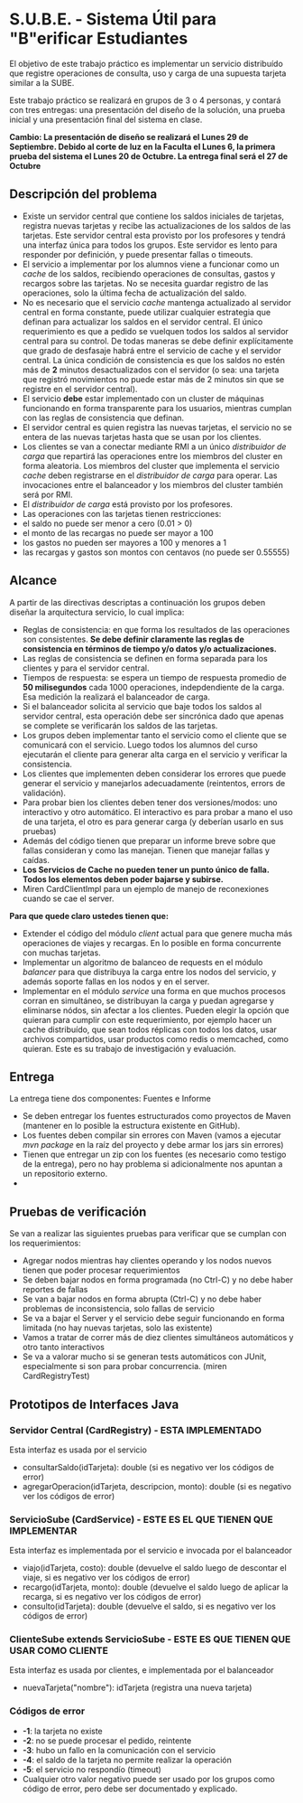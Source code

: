 S.U.B.E. - Sistema Útil para "B"erificar Estudiantes
=======================================

El objetivo de este trabajo práctico es implementar un servicio distribuído que registre operaciones de consulta, uso y carga de una supuesta tarjeta similar a la SUBE.

Este trabajo práctico se realizará en grupos de 3 o 4 personas, y contará con tres entregas: una presentación del diseño de la solución, una prueba inicial y una presentación final del sistema en clase. 

**Cambio: La presentación de diseño se realizará el Lunes 29 de Septiembre. Debido al corte de luz en la Faculta el Lunes 6, la primera prueba del sistema el Lunes 20 de Octubre. La entrega final será el 27 de Octubre**

Descripción del problema
------------------------
- Existe un servidor central que contiene los saldos iniciales de tarjetas, registra nuevas tarjetas y recibe las actualizaciones de los saldos de las tarjetas. Este servidor central esta provisto por los profesores y tendrá una interfaz única para todos los grupos. Este servidor es lento para responder por definición, y puede presentar fallas o timeouts.
- El servicio a implementar por los alumnos viene a funcionar como un *cache* de los saldos, recibiendo operaciones de consultas, gastos y recargos sobre las tarjetas. No se necesita guardar registro de las operaciones, solo la última fecha de actualización del saldo.
- No es necesario que el servicio *cache* mantenga actualizado al servidor central en forma constante, puede utilizar cualquier estrategia que definan para actualizar los saldos en el servidor central. El único requerimiento es que a pedido se vuelquen todos los saldos al servidor central para su control. De todas maneras se debe definir explícitamente que grado de desfasaje habrá entre el servicio de cache y el servidor central. La única condición de consistencia es que los saldos no estén más de **2** minutos desactualizados con el servidor (o sea: una tarjeta que registró movimientos no puede estar más de 2 minutos sin que se registre en el servidor central).
- El servicio **debe** estar implementado con un cluster de máquinas funcionando en forma transparente para los usuarios, mientras cumplan con las reglas de consistencia que definan.
- El servidor central es quien registra las nuevas tarjetas, el servicio no se entera de las nuevas tarjetas hasta que se usan por los clientes.
- Los clientes se van a conectar mediante RMI a un único *distribuidor de carga* que repartirá las operaciones entre los miembros del cluster en forma aleatoria. Los miembros del cluster que implementa el servicio *cache* deben registrarse en el *distribuidor de carga* para operar. Las invocaciones entre el balanceador y los miembros del cluster también será por RMI.
- El *distribuidor de carga* está provisto por los profesores.
- Las operaciones con las tarjetas tienen restricciones: 
 - el saldo no puede ser menor a cero (0.01 > 0) 
 - el monto de las recargas no puede ser mayor a 100
 - los gastos no pueden ser mayores a 100 y menores a 1
 - las recargas y gastos son montos con centavos (no puede ser 0.55555)

Alcance
-------
A partir de las directivas descriptas a continuación los grupos deben diseñar la arquitectura servicio, lo cual implica:
- Reglas de consistencia: en que forma los resultados de las operaciones son consistentes. **Se debe definir claramente las reglas de consistencia en términos de tiempo y/o datos y/o actualizaciones.**
- Las reglas de consistencia se definen en forma separada para los clientes y para el servidor central. 
- Tiempos de respuesta: se espera un tiempo de respuesta promedio de **50 milisegundos** cada 1000 operaciones, indepdendiente de la carga. Esa medición la realizará el balanceador de carga.
- Si el balanceador solicita al servicio que baje todos los saldos al servidor central, esta operación debe ser sincrónica dado que apenas se complete se verificarán los saldos de las tarjetas.
- Los grupos deben implementar tanto el servicio como el cliente que se comunicará con el servicio. Luego todos los alumnos del curso ejecutarán el cliente para generar alta carga en el servicio y verificar la consistencia.
- Los clientes que implementen deben considerar los errores que puede generar el servicio y manejarlos adecuadamente (reintentos, errors de validación). 
- Para probar bien los clientes deben tener dos versiones/modos: uno interactivo y otro automático. El interactivo es para probar a mano el uso de una tarjeta, el otro es para generar carga (y deberían usarlo en sus pruebas)
- Además del código tienen que preparar un informe breve sobre que fallas consideran y como las manejan. Tienen que manejar fallas y caídas.
- **Los Servicios de Cache no pueden tener un punto único de falla. Todos los elementos deben poder bajarse y subirse.**
- Miren CardClientImpl para un ejemplo de manejo de reconexiones cuando se cae el server.
 
**Para que quede claro ustedes tienen que:**
- Extender el código del módulo *client* actual para que genere mucha más operaciones de viajes y recargas. En lo posible en forma concurrente con muchas tarjetas.
- Implementar un algoritmo de balanceo de requests en el módulo *balancer* para que distribuya la carga entre los nodos del servicio, y además soporte fallas en los nodos y en el server.
- Implementar en el módulo *service* una forma en que muchos procesos corran en simultáneo, se distribuyan la carga y puedan agregarse y eliminarse nódos, sin afectar a los clientes. Pueden elegir la opción que quieran para cumplir con este requerimiento, por ejemplo hacer un cache distribuído, que sean todos réplicas con todos los datos, usar archivos compartidos, usar productos como redis o memcached, como quieran. Este es su trabajo de investigación y evaluación.

Entrega
-------
La entrega tiene dos componentes: Fuentes e Informe
- Se deben entregar los fuentes estructurados como proyectos de Maven (mantener en lo posible la estructura existente en GitHub).
- Los fuentes deben compilar sin errores con Maven (vamos a ejecutar *mvn package* en la raíz del proyecto y debe armar los jars sin errores)
- Tienen que entregar un zip con los fuentes (es necesario como testigo de la entrega), pero no hay problema si adicionalmente nos apuntan a un repositorio externo.
- 
 

Pruebas de verificación
------------------
Se van a realizar las siguientes pruebas para verificar que se cumplan con los requerimientos:
- Agregar nodos mientras hay clientes operando y los nodos nuevos tienen que poder procesar requerimientos
- Se deben bajar nodos en forma programada (no Ctrl-C) y no debe haber reportes de fallas
- Se van a bajar nodos en forma abrupta (Ctrl-C) y no debe haber problemas de inconsistencia, solo fallas de servicio
- Se va a bajar el Server y el servicio debe seguir funcionando en forma limitada (no hay nuevas tarjetas, solo las existente) 
- Vamos a tratar de correr más de diez clientes simultáneos automáticos y otro tanto interactivos
- Se va a valorar mucho si se generan tests automáticos con JUnit, especialmente si son para probar concurrencia. (miren CardRegistryTest)

Prototipos de Interfaces Java
-----------------------------

### Servidor Central (**CardRegistry**) - ESTA IMPLEMENTADO
Esta interfaz es usada por el servicio
- consultarSaldo(idTarjeta): double (si es negativo ver los códigos de error)
- agregarOperacion(idTarjeta, descripcion, monto): double (si es negativo ver los códigos de error)

### ServicioSube (**CardService**) - ESTE ES EL QUE TIENEN QUE IMPLEMENTAR
Esta interfaz es implementada por el servicio e invocada por el balanceador
- viajo(idTarjeta, costo): double (devuelve el saldo luego de descontar el viaje, si es negativo ver los códigos de error)
- recargo(idTarjeta, monto): double (devuelve el saldo luego de aplicar la recarga, si es negativo ver los códigos de error)
- consulto(idTarjeta): double (devuelve el saldo, si es negativo ver los códigos de error)
 
### ClienteSube extends ServicioSube - ESTE ES QUE TIENEN QUE USAR COMO CLIENTE
Esta interfaz es usada por clientes, e implementada por el balanceador
- nuevaTarjeta("nombre"): idTarjeta (registra una nueva tarjeta)

### Códigos de error
- **-1**: la tarjeta no existe
- **-2**: no se puede procesar el pedido, reintente
- **-3**: hubo un fallo en la comunicación con el servicio
- **-4**: el saldo de la tarjeta no permite realizar la operación
- **-5**: el servicio no respondío (timeout)
- Cualquier otro valor negativo puede ser usado por los grupos como código de error, pero debe ser documentado y explicado.
